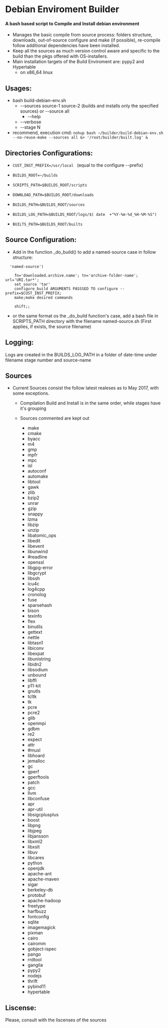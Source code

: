 # Debian Enviroment Builder

####   A bash based script to Compile and Install debian environment
* Manages the basic compile from source process: folders structure, downloads, out-of-source configure and make (if possible), re-compile follow additional dependencies have been installed.
* Keep all the sources as much version control aware and specific to the build than the pkgs offered with OS-installers.
* Main installation targets of the Build Enviroment are: pypy2 and Hypertable
  * on x86_64 linux

## Usages:
  * bash build-debian-env.sh 
     * --sources source-1 source-2  (builds and installs only the specified sources) or --source all
       * --help 
     * --verbose
     * --stage N
  * recommend, execution cmd: ```nohup bash ~/builder/build-debian-env.sh --no-reuse-make --sources all &> '/root/builder/built.log' &```
  
## Directories Configurations: 
  *  ```CUST_INST_PREFIX=/usr/local ``` (equal to the configure --prefix)
 
  *  ```BUILDS_ROOT=~/builds ```
  *  ```SCRIPTS_PATH=$BUILDS_ROOT/scripts ```
  *  ```DOWNLOAD_PATH=$BUILDS_ROOT/downloads ```
  *  ```BUILDS_PATH=$BUILDS_ROOT/sources ```
  *  ```BUILDS_LOG_PATH=$BUILDS_ROOT/logs/$( date  +"%Y-%m-%d_%H-%M-%S") ```
  *  ```BUILTS_PATH=$BUILDS_ROOT/builts ```

## Source Configuration:
 * Add in the function _do_build() to add a named-source case in follow structure:
  ```
    'named-source')
  ```
  ```
      fn='downloaded.archive.name'; tn='archive-folder-name'; url='URI.tar*';
      set_source 'tar' 
      configure_build ARGUMENTS PASSSED TO configure --prefix=$CUST_INST_PREFIX;
      make;make desired commands
  ```
  ```
      shift;;
  ```
 * or the same format os the _do_build function's case, add a bash file in SCRIPTS_PATH directory with the filename named-source.sh (First applies, if exists, the source filename)

## Logging:
Logs are created in the BUILDS_LOG_PATH in a folder of date-time under filename stage number and source-name 

## Sources
  * Current Sources consist the follow latest realeses as to  May 2017, with some exceptions.
     *  Compilation Build and Install is in the same order, while stages have it's grouping
     *  Sources commented are kept out
     
        * make
        * cmake
        * byacc
        * m4
        * gmp
        * mpfr
        * mpc
        * isl
        * autoconf
        * automake
        * libtool
        * gawk
        * zlib
        * bzip2
        * unrar
        * gzip
        * snappy
        * lzma
        * libzip
        * unzip
        * libatomic_ops
        * libedit
        * libevent
        * libunwind
        * #readline
        * openssl
        * libgpg-error
        * libgcrypt
        * libssh
        * icu4c
        * log4cpp
        * cronolog
        * fuse
        * sparsehash
        * bison
        * texinfo
        * flex
        * binutils
        * gettext
        * nettle
        * libtasn1
        * libiconv
        * libexpat
        * libunistring
        * libidn2
        * libsodium
        * unbound
        * libffi
        * p11-kit
        * gnutls
        * tcltk
        * tk
        * pcre
        * pcre2
        * glib
        * openmpi
        * gdbm
        * re2
        * expect
        * attr
        * #musl
        * libhoard
        * jemalloc
        * gc
        * gperf
        * gperftools
        * patch
        * gcc
        * llvm
        * libconfuse
        * apr
        * apr-util
        * libsigcplusplus
        * boost
        * libpng
        * libjpeg
        * libjansson
        * libxml2
        * libxslt
        * libuv
        * libcares
        * python
        * openjdk
        * apache-ant
        * apache-maven
        * sigar
        * berkeley-db
        * protobuf
        * apache-hadoop
        * freetype
        * harfbuzz
        * fontconfig
        * sqlite
        * imagemagick
        * pixman
        * cairo
        * cairomm
        * gobject-ispec
        * pango
        * rrdtool
        * ganglia
        * pypy2
        * nodejs
        * thrift
        * pybind11
        * hypertable

## Liscense:
Please, consult with the liscenses of the sources
